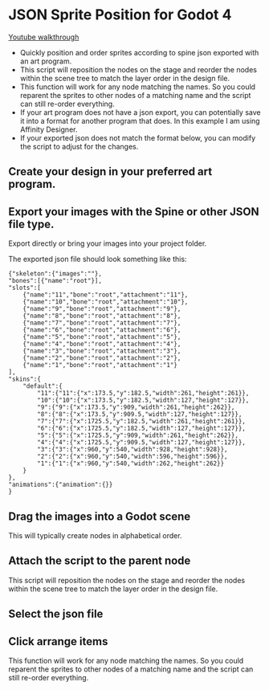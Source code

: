 # JSON Sprite Position for Godot 4
[Youtube walkthrough](https://www.youtube.com/watch?v=CjDQfyXRoeI)

- Quickly position and order sprites according to spine json exported with an art program. 
- This script will reposition the nodes on the stage and reorder the nodes within the scene tree to match the layer order in the design file. 
- This function will work for any node matching the names. So you could reparent the sprites to other nodes of a matching name and the script can still re-order everything. 
- If your art program does not have a json export, you can potentially save it into a format for another program that does. In this example I am using Affinity Designer. 
- If your exported json does not match the format below, you can modify the script to adjust for the changes.

## Create your design in your preferred art program.

## Export your images with the Spine or other JSON file type.
Export directly or bring your images into your project folder.

The exported json file should look something like this:

```
{"skeleton":{"images":""},
"bones":[{"name":"root"}],
"slots":[
	{"name":"11","bone":"root","attachment":"11"},
	{"name":"10","bone":"root","attachment":"10"},
	{"name":"9","bone":"root","attachment":"9"},
	{"name":"8","bone":"root","attachment":"8"},
	{"name":"7","bone":"root","attachment":"7"},
	{"name":"6","bone":"root","attachment":"6"},
	{"name":"5","bone":"root","attachment":"5"},
	{"name":"4","bone":"root","attachment":"4"},
	{"name":"3","bone":"root","attachment":"3"},
	{"name":"2","bone":"root","attachment":"2"},
	{"name":"1","bone":"root","attachment":"1"}
],
"skins":{
	"default":{
		"11":{"11":{"x":173.5,"y":182.5,"width":261,"height":261}},
		"10":{"10":{"x":173.5,"y":182.5,"width":127,"height":127}},
		"9":{"9":{"x":173.5,"y":909,"width":261,"height":262}},
		"8":{"8":{"x":173.5,"y":909.5,"width":127,"height":127}},
		"7":{"7":{"x":1725.5,"y":182.5,"width":261,"height":261}},
		"6":{"6":{"x":1725.5,"y":182.5,"width":127,"height":127}},
		"5":{"5":{"x":1725.5,"y":909,"width":261,"height":262}},
		"4":{"4":{"x":1725.5,"y":909.5,"width":127,"height":127}},
		"3":{"3":{"x":960,"y":540,"width":928,"height":928}},
		"2":{"2":{"x":960,"y":540,"width":596,"height":596}},
		"1":{"1":{"x":960,"y":540,"width":262,"height":262}}
	}
},
"animations":{"animation":{}}
}
```

## Drag the images into a Godot scene
This will typically create nodes in alphabetical order. 

## Attach the script to the parent node
This script will reposition the nodes on the stage and reorder the nodes within the scene tree to match the layer order in the design file. 

## Select the json file

## Click arrange items
This function will work for any node matching the names. So you could reparent the sprites to other nodes of a matching name and the script can still re-order everything. 

